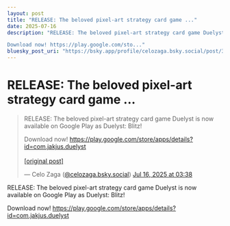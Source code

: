 ```yaml
---
layout: post
title: "RELEASE: The beloved pixel-art strategy card game ..."
date: 2025-07-16
description: "RELEASE: The beloved pixel-art strategy card game Duelyst is now available on Google Play as Duelyst: Blitz! 

Download now! https://play.google.com/sto..."
bluesky_post_uri: "https://bsky.app/profile/celozaga.bsky.social/post/3lu2ik5tlkf2o"
---
```


<h1 class="bluesky-post-title">RELEASE: The beloved pixel-art strategy card game ...</h1>

<blockquote class="bluesky-embed" data-bluesky-uri="at://did:plc:lmh6rennptq77inaztnovw4b/app.bsky.feed.post/3lu2ik5tlkf2o" data-bluesky-embed-color-mode="system">
<p lang="">RELEASE: The beloved pixel-art strategy card game Duelyst is now available on Google Play as Duelyst: Blitz! 

Download now! https://play.google.com/store/apps/details?id=com.jakjus.duelyst<br><br><a href="https://bsky.app/profile/celozaga.bsky.social/post/3lu2ik5tlkf2o">[original post]</a></p>
&mdash; Celo Zaga (<a href="https://bsky.app/profile/did:plc:lmh6rennptq77inaztnovw4b?ref_src=embed">@celozaga.bsky.social</a>) <a href="https://bsky.app/profile/celozaga.bsky.social/post/3lu2ik5tlkf2o?ref_src=embed">Jul 16, 2025 at 03:38</a>
</blockquote>
<script async src="https://embed.bsky.app/static/embed.js" charset="utf-8"></script>

<p class="bluesky-post-description">RELEASE: The beloved pixel-art strategy card game Duelyst is now available on Google Play as Duelyst: Blitz! 

Download now! https://play.google.com/store/apps/details?id=com.jakjus.duelyst</p>
